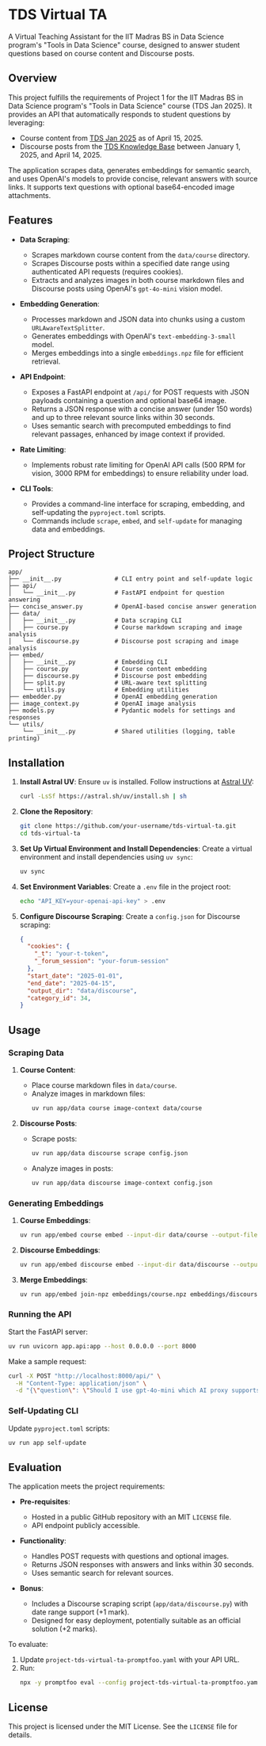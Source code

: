 # TDS Virtual TA

A Virtual Teaching Assistant for the IIT Madras BS in Data Science program's "Tools in Data Science" course, designed to answer student questions based on course content and Discourse posts.

## Overview

This project fulfills the requirements of Project 1 for the IIT Madras BS in Data Science program's "Tools in Data Science" course (TDS Jan 2025). It provides an API that automatically responds to student questions by leveraging:

- Course content from [TDS Jan 2025](https://tds.s-anand.net/#/2025-01/) as of April 15, 2025.
- Discourse posts from the [TDS Knowledge Base](https://discourse.onlinedegree.iitm.ac.in/c/courses/tds-kb/34) between January 1, 2025, and April 14, 2025.

The application scrapes data, generates embeddings for semantic search, and uses OpenAI's models to provide concise, relevant answers with source links. It supports text questions with optional base64-encoded image attachments.

## Features

- **Data Scraping**:
  - Scrapes markdown course content from the `data/course` directory.
  - Scrapes Discourse posts within a specified date range using authenticated API requests (requires cookies).
  - Extracts and analyzes images in both course markdown files and Discourse posts using OpenAI's `gpt-4o-mini` vision model.

- **Embedding Generation**:
  - Processes markdown and JSON data into chunks using a custom `URLAwareTextSplitter`.
  - Generates embeddings with OpenAI's `text-embedding-3-small` model.
  - Merges embeddings into a single `embeddings.npz` file for efficient retrieval.

- **API Endpoint**:
  - Exposes a FastAPI endpoint at `/api/` for POST requests with JSON payloads containing a question and optional base64 image.
  - Returns a JSON response with a concise answer (under 150 words) and up to three relevant source links within 30 seconds.
  - Uses semantic search with precomputed embeddings to find relevant passages, enhanced by image context if provided.

- **Rate Limiting**:
  - Implements robust rate limiting for OpenAI API calls (500 RPM for vision, 3000 RPM for embeddings) to ensure reliability under load.

- **CLI Tools**:
  - Provides a command-line interface for scraping, embedding, and self-updating the `pyproject.toml` scripts.
  - Commands include `scrape`, `embed`, and `self-update` for managing data and embeddings.

## Project Structure

```
app/
├── __init__.py               # CLI entry point and self-update logic
├── api/
│   └── __init__.py           # FastAPI endpoint for question answering
├── concise_answer.py         # OpenAI-based concise answer generation
├── data/
│   ├── __init__.py           # Data scraping CLI
│   ├── course.py             # Course markdown scraping and image analysis
│   └── discourse.py          # Discourse post scraping and image analysis
├── embed/
│   ├── __init__.py           # Embedding CLI
│   ├── course.py             # Course content embedding
│   ├── discourse.py          # Discourse post embedding
│   ├── split.py              # URL-aware text splitting
│   └── utils.py              # Embedding utilities
├── embedder.py               # OpenAI embedding generation
├── image_context.py          # OpenAI image analysis
├── models.py                 # Pydantic models for settings and responses
└── utils/
    └── __init__.py           # Shared utilities (logging, table printing)
```

## Installation

1. **Install Astral UV**:
   Ensure `uv` is installed. Follow instructions at [Astral UV](https://github.com/astral-sh/uv):
   ```bash
   curl -LsSf https://astral.sh/uv/install.sh | sh
   ```

2. **Clone the Repository**:
   ```bash
   git clone https://github.com/your-username/tds-virtual-ta.git
   cd tds-virtual-ta
   ```

3. **Set Up Virtual Environment and Install Dependencies**:
   Create a virtual environment and install dependencies using `uv sync`:
   ```bash
   uv sync
   ```

4. **Set Environment Variables**:
   Create a `.env` file in the project root:
   ```bash
   echo "API_KEY=your-openai-api-key" > .env
   ```

5. **Configure Discourse Scraping**:
   Create a `config.json` for Discourse scraping:
   ```json
   {
     "cookies": {
       "_t": "your-t-token",
       "_forum_session": "your-forum-session"
     },
     "start_date": "2025-01-01",
     "end_date": "2025-04-15",
     "output_dir": "data/discourse",
     "category_id": 34,
   }
   ```

## Usage

### Scraping Data

1. **Course Content**:
   - Place course markdown files in `data/course`.
   - Analyze images in markdown files:
     ```bash
     uv run app/data course image-context data/course
     ```

2. **Discourse Posts**:
   - Scrape posts:
     ```bash
     uv run app/data discourse scrape config.json
     ```
   - Analyze images in posts:
     ```bash
     uv run app/data discourse image-context config.json
     ```

### Generating Embeddings

1. **Course Embeddings**:
   ```bash
   uv run app/embed course embed --input-dir data/course --output-file embeddings/course.npz
   ```

2. **Discourse Embeddings**:
   ```bash
   uv run app/embed discourse embed --input-dir data/discourse --output-file embeddings/discourse.npz
   ```

3. **Merge Embeddings**:
   ```bash
   uv run app/embed join-npz embeddings/course.npz embeddings/discourse.npz --output embeddings.npz
   ```

### Running the API

Start the FastAPI server:
```bash
uv run uvicorn app.api:app --host 0.0.0.0 --port 8000
```

Make a sample request:
```bash
curl -X POST "http://localhost:8000/api/" \
  -H "Content-Type: application/json" \
  -d "{\"question\": \"Should I use gpt-4o-mini which AI proxy supports, or gpt3.5 turbo?\", \"image\": \"$(base64 -w0 project-tds-virtual-ta-q1.webp)\"}"
```

### Self-Updating CLI

Update `pyproject.toml` scripts:
```bash
uv run app self-update
```

## Evaluation

The application meets the project requirements:

- **Pre-requisites**:
  - Hosted in a public GitHub repository with an MIT `LICENSE` file.
  - API endpoint publicly accessible.

- **Functionality**:
  - Handles POST requests with questions and optional images.
  - Returns JSON responses with answers and links within 30 seconds.
  - Uses semantic search for relevant sources.

- **Bonus**:
  - Includes a Discourse scraping script (`app/data/discourse.py`) with date range support (+1 mark).
  - Designed for easy deployment, potentially suitable as an official solution (+2 marks).

To evaluate:
1. Update `project-tds-virtual-ta-promptfoo.yaml` with your API URL.
2. Run:
   ```bash
   npx -y promptfoo eval --config project-tds-virtual-ta-promptfoo.yaml
   ```

## License

This project is licensed under the MIT License. See the `LICENSE` file for details.